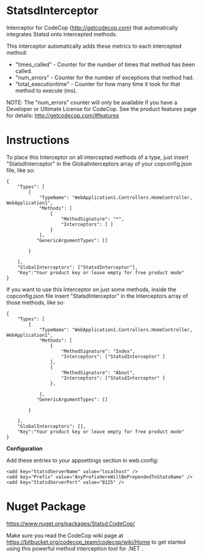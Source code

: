 # StatsdInterceptor
Interceptor for CodeCop (http://getcodecop.com) that automatically integrates Statsd onto intercepted methods. 

This interceptor automatically adds these metrics to each intercepted method:
- "times_called" - Counter for the number of times that method has been called.
- "num_errors" - Counter for the number of exceptions that method had.
- "total_executiontime" - Counter for how many time it took for that method to execute (ms).

NOTE: The "num_errors" counter will only be available if you have a Developer or Ultimate License for CodeCop. See the product features page for details:
http://getcodecop.com/#features


# Instructions
To place this Interceptor on all intercepted methods of a type, just insert "StatsdInterceptor" in the GlobalInterceptors array of your copconfig.json file, like so:

```
{
    "Types": [
        {
            "TypeName": "WebApplication1.Controllers.HomeController, WebApplication1",
            "Methods": [
                {
                    "MethodSignature": "*",
                    "Interceptors": [ ]
                }
            ],
           "GenericArgumentTypes": []

        }

    ],
    "GlobalInterceptors": ["StatsdInterceptor"],
    "Key":"Your product key or leave empty for free product mode"
}
```
If you want to use this Interceptor on just some methods, inside the copconfig.json file insert "StatsdInterceptor" in the Interceptors array of those methods, like so:
```
{
    "Types": [
        {
            "TypeName": "WebApplication1.Controllers.HomeController, WebApplication1",
            "Methods": [
                {
                    "MethodSignature": "Index",
                    "Interceptors": ["StatsdInterceptor" ]
                },
                {
                    "MethodSignature": "About",
                    "Interceptors": ["StatsdInterceptor" ]
                },
                
            ],
           "GenericArgumentTypes": []

        }

    ],
    "GlobalInterceptors": [],
    "Key":"Your product key or leave empty for free product mode"
}
```
<b>Configuration</b>

Add these entries to your appsettings section in web.config:
```
<add key="StatsdServerName" value="localhost" />
<add key="Prefix" value="AnyPrefixHereWillBePrependedToStatsName" />
<add key="StatsdServerPort" value="8125" />
```


# Nuget Package
https://www.nuget.org/packages/Statsd.CodeCop/

Make sure you read the CodeCop wiki page at https://bitbucket.org/codecop_team/codecop/wiki/Home to get started using this powerful method interception tool for .NET .


